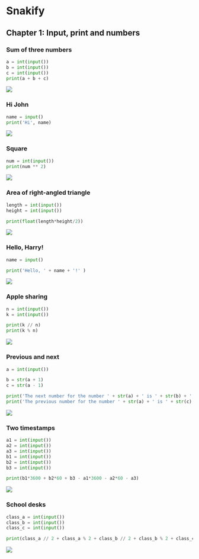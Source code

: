 # Snakify
## Chapter 1: Input, print and numbers

### Sum of three numbers
```.py
a = int(input())
b = int(input())
c = int(input())
print(a + b + c)
```
![](1_1.png)

### Hi John
```.py
name = input()
print('Hi', name)
```
![](1_2.png)

### Square
```.py
num = int(input())
print(num ** 2)
```
![](1_3.png)

### Area of right-angled triangle
```.py
length = int(input())
height = int(input())

print(float(length*height/2))
```
![](1_4.png)

### Hello, Harry!
```.py
name = input()

print('Hello, ' + name + '!' )
```
![](1_5.png)

### Apple sharing
```.py
n = int(input())
k = int(input())

print(k // n)
print(k % n)
```
![](1_6.png)

### Previous and next
```.py
a = int(input())

b = str(a + 1)
c = str(a - 1)

print('The next number for the number ' + str(a) + ' is ' + str(b) + '.')
print('The previous number for the number ' + str(a) + ' is ' + str(c) + '.')
```
![](1_7.png)

### Two timestamps
```.py
a1 = int(input())
a2 = int(input())
a3 = int(input())
b1 = int(input())
b2 = int(input())
b3 = int(input())

print(b1*3600 + b2*60 + b3 - a1*3600 - a2*60 - a3)
```
![](1_8.png)

### School desks
```.py
class_a = int(input())
class_b = int(input())
class_c = int(input())

print(class_a // 2 + class_a % 2 + class_b // 2 + class_b % 2 + class_c // 2 + class_c % 2)
```
![](1_9.png)










